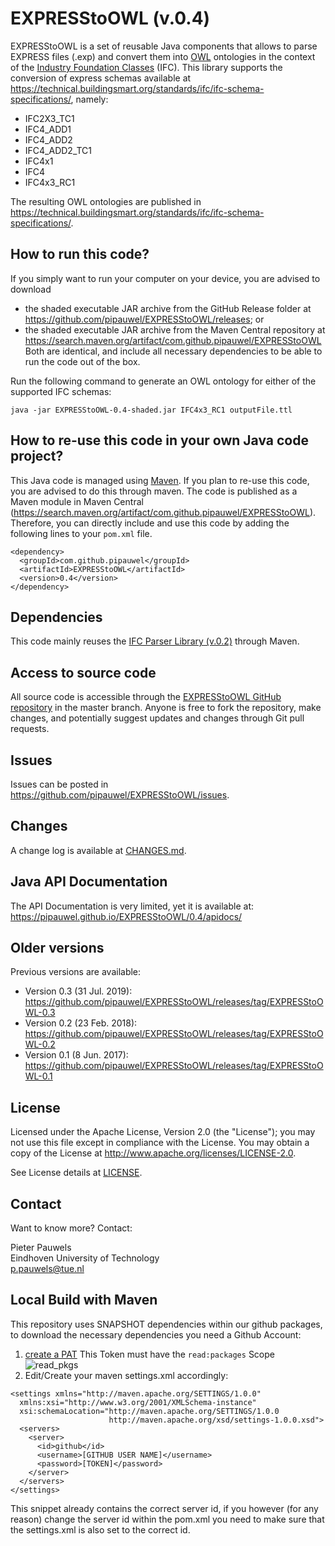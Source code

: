 # EXPRESStoOWL (v.0.4)
EXPRESStoOWL is a set of reusable Java components that allows to parse EXPRESS files (.exp) and convert them into [OWL](https://www.w3.org/standards/techs/owl) ontologies in the context of the [Industry Foundation Classes](https://technical.buildingsmart.org/standards/ifc/) (IFC). This library supports the conversion of express schemas available at https://technical.buildingsmart.org/standards/ifc/ifc-schema-specifications/, namely:

- IFC2X3_TC1
- IFC4_ADD1
- IFC4_ADD2
- IFC4_ADD2_TC1
- IFC4x1
- IFC4
- IFC4x3_RC1

The resulting OWL ontologies are published in https://technical.buildingsmart.org/standards/ifc/ifc-schema-specifications/.

## How to run this code?
If you simply want to run your computer on your device, you are advised to download
- the shaded executable JAR archive from the GitHub Release folder at https://github.com/pipauwel/EXPRESStoOWL/releases; or
- the shaded executable JAR archive from the Maven Central repository at https://search.maven.org/artifact/com.github.pipauwel/EXPRESStoOWL
Both are identical, and include all necessary dependencies to be able to run the code out of the box.

Run the following command to generate an OWL ontology for either of the supported IFC schemas:
```
java -jar EXPRESStoOWL-0.4-shaded.jar IFC4x3_RC1 outputFile.ttl
```

## How to re-use this code in your own Java code project?
This Java code is managed using [Maven](https://maven.apache.org/). If you plan to re-use this code, you are advised to do this through maven. The code is published as a Maven module in Maven Central (https://search.maven.org/artifact/com.github.pipauwel/EXPRESStoOWL). Therefore, you can directly include and use this code by adding the following lines to your `pom.xml` file.

```
<dependency>
  <groupId>com.github.pipauwel</groupId>
  <artifactId>EXPRESStoOWL</artifactId>
  <version>0.4</version>
</dependency>
```

## Dependencies
This code mainly reuses the [IFC Parser Library (v.0.2)](https://github.com/pipauwel/ifcParserLib) through Maven.

## Access to source code
All source code is accessible through the [EXPRESStoOWL GitHub repository](https://github.com/pipauwel/EXPRESStoOWL/) in the master branch. Anyone is free to fork the repository, make changes, and potentially suggest updates and changes through Git pull requests.

## Issues
Issues can be posted in https://github.com/pipauwel/EXPRESStoOWL/issues.

## Changes
A change log is available at [CHANGES.md](CHANGES.md). 

## Java API Documentation
The API Documentation is very limited, yet it is available at:
https://pipauwel.github.io/EXPRESStoOWL/0.4/apidocs/

## Older versions
Previous versions are available:
- Version 0.3 (31 Jul. 2019): https://github.com/pipauwel/EXPRESStoOWL/releases/tag/EXPRESStoOWL-0.3
- Version 0.2 (23 Feb. 2018): https://github.com/pipauwel/EXPRESStoOWL/releases/tag/EXPRESStoOWL-0.2
- Version 0.1 (8 Jun. 2017): https://github.com/pipauwel/EXPRESStoOWL/releases/tag/EXPRESStoOWL-0.1

## License
Licensed under the Apache License, Version 2.0 (the "License"); you may not use this file except in compliance with the License. You may obtain a copy of the License at http://www.apache.org/licenses/LICENSE-2.0.

See License details at [LICENSE](LICENSE).

## Contact
Want to know more? Contact:

Pieter Pauwels  
Eindhoven University of Technology  
p.pauwels@tue.nl  

## Local Build with Maven
This repository uses SNAPSHOT dependencies within our github packages, to download the necessary dependencies you need a Github Account:
1. [create a PAT]( https://docs.github.com/en/github/authenticating-to-github/keeping-your-account-and-data-secure/creating-a-personal-access-token#creating-a-token)
This Token must have the `read:packages` Scope
![read_pkgs](https://user-images.githubusercontent.com/8503486/122915213-ce350d00-d35b-11eb-98e4-2273a0e0a6ad.PNG)
2. Edit/Create your maven settings.xml accordingly:
```
<settings xmlns="http://maven.apache.org/SETTINGS/1.0.0"
  xmlns:xsi="http://www.w3.org/2001/XMLSchema-instance"
  xsi:schemaLocation="http://maven.apache.org/SETTINGS/1.0.0
                      http://maven.apache.org/xsd/settings-1.0.0.xsd">
  <servers>
    <server>
      <id>github</id>
      <username>[GITHUB USER NAME]</username>
      <password>[TOKEN]</password>
    </server>
  </servers>
</settings>
```
This snippet already contains the correct server id, if you however (for any reason) change the server id within the pom.xml you need to make sure that the settings.xml is also set to the correct id.
